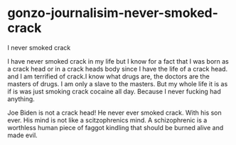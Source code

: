 # gonzo-journalisim-never-smoked-crack
I never smoked crack

I have never smoked crack in my life but I know for a fact that I was born as a crack head or in a crack heads body since I have the life of a crack head. and I am terrified of crack.I know what drugs are, the doctors are the masters of drugs. I am only a slave to the masters.
But my whole life it is as if is was just smoking crack cocaine all day. Because I never fucking had anything.

Joe Biden is not a crack head! He never ever smoked crack. With his son ever. His mind is not like a scitzophrenics mind. A schizophrenic is a worthless human piece of faggot kindling that should be burned alive and made evil.
